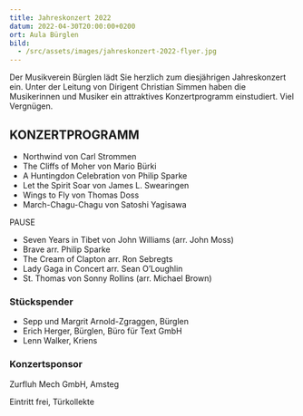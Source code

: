 ```yaml
---
title: Jahreskonzert 2022
datum: 2022-04-30T20:00:00+0200
ort: Aula Bürglen
bild:
  - /src/assets/images/jahreskonzert-2022-flyer.jpg
---
```


Der Musikverein Bürglen lädt Sie herzlich zum diesjährigen Jahreskonzert ein.
Unter der Leitung von Dirigent Christian Simmen haben die Musikerinnen und Musiker ein attraktives Konzertprogramm einstudiert.
Viel Vergnügen.

## KONZERTPROGRAMM

- Northwind von Carl Strommen
- The Cliffs of Moher von Mario Bürki
- A Huntingdon Celebration von Philip Sparke
- Let the Spirit Soar von James L. Swearingen
- Wings to Fly von Thomas Doss
- March-Chagu-Chagu von Satoshi Yagisawa

PAUSE

- Seven Years in Tibet von John Williams (arr. John Moss)
- Brave arr. Philip Sparke
- The Cream of Clapton arr. Ron Sebregts
- Lady Gaga in Concert arr. Sean O’Loughlin
- St. Thomas von Sonny Rollins (arr. Michael Brown)

### Stückspender

- Sepp und Margrit Arnold-Zgraggen, Bürglen
- Erich Herger, Bürglen, Büro für Text GmbH
- Lenn Walker, Kriens

### Konzertsponsor

Zurfluh Mech GmbH, Amsteg

Eintritt frei, Türkollekte

